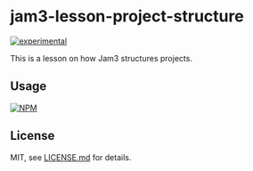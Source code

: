 # jam3-lesson-project-structure

[![experimental](http://badges.github.io/stability-badges/dist/experimental.svg)](http://github.com/badges/stability-badges)

This is a lesson on how Jam3 structures projects.

## Usage

[![NPM](https://nodei.co/npm/jam3-lesson-project-structure.png)](https://www.npmjs.com/package/jam3-lesson-project-structure)

## License

MIT, see [LICENSE.md](http://github.com/Jam3/jam3-lesson-project-structure/blob/master/LICENSE.md) for details.
